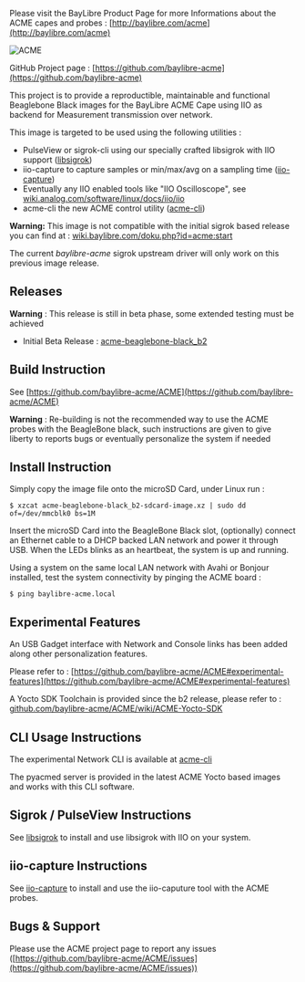 Please visit the BayLibre Product Page for more Informations about the ACME capes and probes : [http://baylibre.com/acme](http://baylibre.com/acme)

![ACME](https://avatars3.githubusercontent.com/u/19706065?v=3&s=300)

GitHub Project page : [https://github.com/baylibre-acme](https://github.com/baylibre-acme)

This project is to provide a reproductible, maintainable and functional Beaglebone Black images for the BayLibre ACME Cape using IIO as backend for Measurement transmission over network.

This image is targeted to be used using the following utilities : 
- PulseView or sigrok-cli using our specially crafted libsigrok with IIO support ([libsigrok](https://github.com/baylibre-acme/libsigrok))
- iio-capture to capture samples or min/max/avg on a sampling time ([iio-capture](https://github.com/BayLibre/iio-capture))
- Eventually any IIO enabled tools like "IIO Oscilloscope", see [wiki.analog.com/software/linux/docs/iio/iio](https://wiki.analog.com/software/linux/docs/iio/iio#pointers)
- acme-cli the new ACME control utility ([acme-cli](https://github.com/baylibre-acme/acme-cli))

**Warning:** This image is not compatible with the initial sigrok based release you can find at : [wiki.baylibre.com/doku.php?id=acme:start](http://wiki.baylibre.com/doku.php?id=acme:start)

The current *baylibre-acme* sigrok upstream driver will only work on this previous image release.

## Releases ##
**Warning** : This release is still in beta phase, some extended testing must be achieved
 * Initial Beta Release : [acme-beaglebone-black_b2](https://github.com/baylibre-acme/ACME/releases/tag/b2)

## Build Instruction ##

See [https://github.com/baylibre-acme/ACME](https://github.com/baylibre-acme/ACME)

**Warning** : Re-building is not the recommended way to use the ACME probes with the BeagleBone black, such instructions are given to give liberty to reports bugs or eventually personalize the system if needed

## Install Instruction ##

Simply copy the image file onto the microSD Card, under Linux run :
```
$ xzcat acme-beaglebone-black_b2-sdcard-image.xz | sudo dd of=/dev/mmcblk0 bs=1M
```

Insert the microSD Card into the BeagleBone Black slot, (optionally) connect an Ethernet cable to a DHCP backed LAN network and power it through USB.
When the LEDs blinks as an heartbeat, the system is up and running.

Using a system on the same local LAN network with Avahi or Bonjour installed, test the system connectivity by pinging the ACME board :
```
$ ping baylibre-acme.local
```

## Experimental Features ##
An USB Gadget interface with Network and Console links has been added along other personalization features.

Please refer to : [https://github.com/baylibre-acme/ACME#experimental-features](https://github.com/baylibre-acme/ACME#experimental-features)

A Yocto SDK Toolchain is provided since the b2 release, please refer to : [github.com/baylibre-acme/ACME/wiki/ACME-Yocto-SDK](https://github.com/baylibre-acme/ACME/wiki/ACME-Yocto-SDK)

## CLI Usage Instructions ##

The experimental Network CLI is available at [acme-cli](https://github.com/baylibre-acme/acme-cli)

The pyacmed server is provided in the latest ACME Yocto based images and works with this CLI software.

## Sigrok / PulseView Instructions

See [libsigrok](https://github.com/baylibre-acme/libsigrok) to install and use libsigrok with IIO on your system.

## iio-capture Instructions ##

See [iio-capture](https://github.com/BayLibre/iio-capture) to install and use the iio-caputure tool with the ACME probes.

## Bugs & Support ##

Please use the ACME project page to report any issues ([https://github.com/baylibre-acme/ACME/issues](https://github.com/baylibre-acme/ACME/issues))
